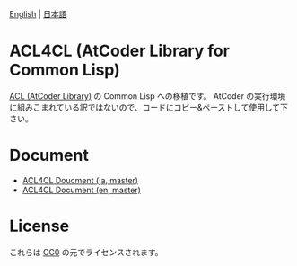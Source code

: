 [English](README.md) | [日本語](README.ja.md)

# ACL4CL (AtCoder Library for Common Lisp)
[ACL (AtCoder Library)](https://github.com/atcoder/ac-library) の Common Lisp への移植です。
AtCoder の実行環境に組みこまれている訳ではないので、コードにコピー&ペーストして使用して下さい。

# Document

- [ACL4CL Doucment (ja, master)](https://linuxmetel.github.io/acl4cl/master/document_ja/)
- [ACL4CL Document (en, master)](https://linuxmetel.github.io/acl4cl/master/document_en/)

# License
これらは [CC0](https://creativecommons.org/publicdomain/zero/1.0/) の元でライセンスされます。
